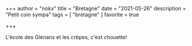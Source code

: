 +++
author = "nokx"
title = "Bretagne"
date = "2021-05-26"
description = "Petit coin sympa"
tags = [ "bretagne" ]
favorite = true

+++

L'école des Glénans et les crêpes, c'est chouette!

